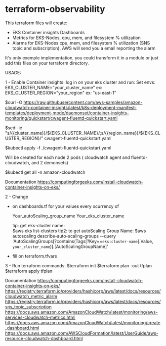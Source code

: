 # terraform-observability

This terraform files will create:
* EKS Container insights Dashboards
* Metrics for EKS-Nodes, cpu, mem, and filesystem % utilization
* Alarms for EKS-Nodes cpu, mem, and filesystem % utilization (SNS topic and subscription), AWS will send you a  email reporting the alarm

It's only exemple implementation, you could transform it in a module or just add this files on your terraform directory.

USAGE:

1 - Enable Container insights:
log in on your eks cluster and run:
  Set envs:
  EKS_CLUSTER_NAME="your_cluster_name" ex: 
  EKS_CLUSTER_REGION="your_region" ex: "us-east-1"

  $curl -O https://raw.githubusercontent.com/aws-samples/amazon-cloudwatch-container-insights/latest/k8s-deployment-manifest-templates/deployment-mode/daemonset/container-insights-monitoring/quickstart/cwagent-fluentd-quickstart.yaml
  
  $sed -ie "s/{{cluster_name}}/${EKS_CLUSTER_NAME}/;s/{{region_name}}/${EKS_CLUSTER_REGION}/" cwagent-fluentd-quickstart.yaml
  
  $kubectl apply -f ./cwagent-fluentd-quickstart.yaml
  
  Will be created for each node 2 pods ( cloudwatch agent and fluentd-cloudwatch, and 2 demonsets)

  $kubectl get all -n amazon-cloudwatch
  
  Documentation
  https://computingforgeeks.com/install-cloudwatch-container-insights-on-eks/

2 - Change 
 * on dashboards.tf for your values every ocurrency of
   
   Your_autoScaling_group_name
   Your_eks_cluster_name
   
   tip: get eks-cluster name:  
     $aws eks list-clusters
   tip2: to get autoScaling Group Name:
       $aws autoscaling describe-auto-scaling-groups --query 'AutoScalingGroups[?contains(Tags[?Key==`eks:cluster-name`].Value, `your_cluster_name`)].[AutoScalingGroupName]'
   

*  fill on terraform.tfvars 

3 - Run terraform commands:
    $terraform init
    $terraform plan -out tfplan
    $terraform apply tfplan


Documentation
  https://computingforgeeks.com/install-cloudwatch-container-insights-on-eks/
  https://registry.terraform.io/providers/hashicorp/aws/latest/docs/resources/cloudwatch_metric_alarm
  https://registry.terraform.io/providers/hashicorp/aws/latest/docs/resources/sns_topic_subscription
  https://docs.aws.amazon.com/AmazonCloudWatch/latest/monitoring/aws-services-cloudwatch-metrics.html
  https://docs.aws.amazon.com/AmazonCloudWatch/latest/monitoring/create_dashboard.html
  https://docs.aws.amazon.com/AWSCloudFormation/latest/UserGuide/aws-resource-cloudwatch-dashboard.html
